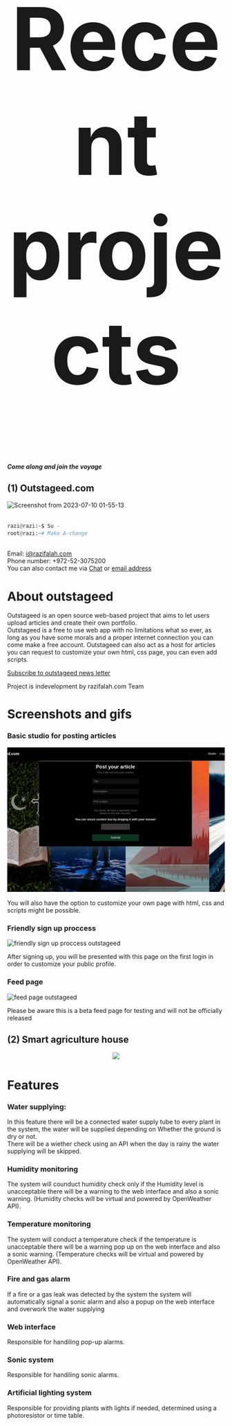 <div style="text-align: center;">
<h1 style=font-size:200px>Recent projects</h1></div>

***Come along and join the voyage***


<h2>(1) Outstageed.com</h2>

![Screenshot from 2023-07-10 01-55-13](https://github.com/RaziFalah/RaziFalah/assets/92949627/850204c7-6223-4e5d-a3b2-597e47b9cab8)

```py

razi@razi:~$ Su -
root@razi:~# Make A-change



```

Email: i@razifalah.com<br>
Phone number: +972-52-3075200<br>
You can also contact me via [Chat](http://razifalah.com/) or [email address](mailto:i@razifalah.com)


<h1>About outstageed</h1>
Outstageed is an open source web-based project that aims to let users upload articles and create their own portfollo. <br>
Outstageed is a free to use web app with no limitations what so ever, as long as you have some morals and a proper internet connection
you can come make a free account. Outstageed can also act as a host for articles you can request to customize your own html, css page, you can even add scripts.

[Subscribe to outstageed news letter](https://razifalah.github.io/Outstageed.com/)


Project is indevelopment by razifalah.com Team


<h1>Screenshots and gifs</h1>

<h3>Basic studio for posting articles</h3>

<img src="https://github.com/RaziFalah/Outstageed.com/blob/main/snaps/studio.gif" alt="Basic studio outstageed">
<p>You will also have the option to customize your own page with html, css and scripts might be possible.</p>

<h3>Friendly sign up proccess</h3>
<img src="https://github.com/RaziFalah/Outstageed.com/assets/92949627/b87934c8-5496-419e-b6cb-0a2525c30db9" alt="friendly sign up proccess outstageed">
<p>After signing up, you will be presented with this page on the first login in order to customize your public profile.</p>


<h3>Feed page</h3>
<img src="https://github.com/RaziFalah/Outstageed.com/assets/92949627/8504f5a0-f76a-4776-9696-1ebc657045de" alt="feed page outstageed">
<p>Please be aware this is a beta feed page for testing and will not be officially released</p>


<h2>(2) Smart agriculture house</h2>
<center><image src="https://github.com/RaziFalah/electronics-project/blob/main/digrams/prototype.png?raw=true"></image></center>
<h1>Features</h1>
<h3>Water supplying:</h3>
In this feature there will be a connected water supply tube to every plant in the system, the water will be supplied depending on Whether the ground is dry or not.<br>There will be a wiether check using an API  when the day is rainy the water supplying will be skipped.
<h3>Humidity monitoring</h3>
The system will counduct humidity check only if the Humidity level is unacceptable there will be a warning to the web interface and also a sonic warning. (Humidity checks will be virtual and powered by OpenWeather API).
<h3>Temperature monitoring</h3>
The system will conduct a temperature check if the temperature is unacceptable there will be a warning pop up on the web interface and also a sonic warning. (Temperature checks will be virtual and powered by OpenWeather API).
<h3>Fire and gas alarm</h3>
If a fire or a gas leak was detected by the system the system will automatically signal a sonic alarm and also a popup on the web interface and overwork the water supplying
<h3>Web interface</h3>
Responsible for handiling pop-up alarms.
<h3>Sonic system</h3>
Responsible for handiling sonic alarms.
<h3>Artificial lighting system</h3>
Responsible for providing plants with lights if needed, determined using a photoresistor or time table.



